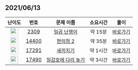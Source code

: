 ## 2021/06/13
| 난이도 | 번호 | 문제 이름 | 소요시간 | 풀이 
|:------:|:----:|:---------:|:------:|:------:|
| <img height="25px" width="25px" src="https://static.solved.ac/tier_small/4.svg"/> | [2309](https://www.acmicpc.net/problem/2309) | [일곱 난쟁이](https://www.acmicpc.net/problem/2309) | 약 15분 | [바로가기](https://github.com/MinsangKong/DailyProblem/blob/main/06-13/1-1.py)| 
| <img height="25px" width="25px" src="https://static.solved.ac/tier_small/9.svg"/> | [14400](https://www.acmicpc.net/problem/14400) | [편의점 2](https://www.acmicpc.net/problem/14400) | 약 35분 | [바로가기](https://github.com/MinsangKong/DailyProblem/blob/main/06-13/2.py)|
| <img height="25px" width="25px" src="https://static.solved.ac/tier_small/9.svg"/> | [17291](https://www.acmicpc.net/problem/17291) | [새끼치기](https://www.acmicpc.net/problem/17291) | 약 1시간 | [바로가기](https://github.com/MinsangKong/DailyProblem/blob/main/06-13/3-1.py)| 
| <img height="25px" width="25px" src="https://static.solved.ac/tier_small/13.svg"/> | [17490](https://www.acmicpc.net/problem/17490) | [일감호에 다리 놓기](https://www.acmicpc.net/problem/17490) | 약 3시간 | [바로가기](https://github.com/MinsangKong/DailyProblem/blob/main/06-13/4-1.py)|